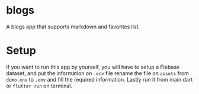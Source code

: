 # blogs
A blogs app that supports markdown and favorites list.

# Setup
If you want to run this app by yourself, you will have to setup a Fiebase dataset, and put the information on `.env` file rename the file on `assets` from `demo.env` to `.env` and fill the required information. Lastly run it from main.dart or `flutter run` on terminal.
